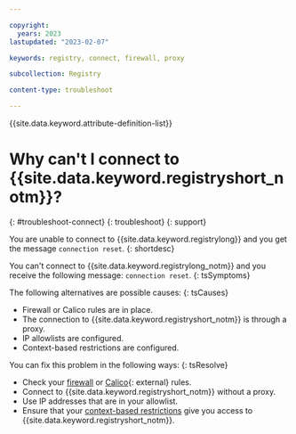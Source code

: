 ```yaml
---

copyright:
  years: 2023
lastupdated: "2023-02-07"

keywords: registry, connect, firewall, proxy

subcollection: Registry

content-type: troubleshoot

---
```


{{site.data.keyword.attribute-definition-list}}

# Why can't I connect to {{site.data.keyword.registryshort_notm}}?
{: #troubleshoot-connect}
{: troubleshoot}
{: support}

You are unable to connect to {{site.data.keyword.registrylong}} and you get the message `connection reset`.
{: shortdesc}

You can't connect to {{site.data.keyword.registrylong_notm}} and you receive the following message: `connection reset`.
{: tsSymptoms}

The following alternatives are possible causes:
{: tsCauses}

- Firewall or Calico rules are in place.
- The connection to {{site.data.keyword.registryshort_notm}} is through a proxy.
- IP allowlists are configured.
- Context-based restrictions are configured.

You can fix this problem in the following ways:
{: tsResolve}

- Check your [firewall](/docs/Registry?topic=Registry-troubleshoot-firewall&interface=ui) or [Calico](https://projectcalico.docs.tigera.io/about/about-calico){: external} rules.
- Connect to {{site.data.keyword.registryshort_notm}} without a proxy.
- Use IP addresses that are in your allowlist.
- Ensure that your [context-based restrictions](/docs/Registry?topic=Registry-iam&interface=ui#iam_cbr) give you access to {{site.data.keyword.registryshort_notm}}.
